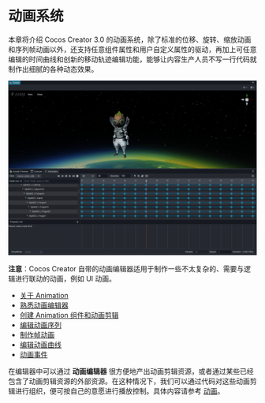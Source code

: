 # 动画系统

本章将介绍 Cocos Creator 3.0 的动画系统，除了标准的位移、旋转、缩放动画和序列帧动画以外，还支持任意组件属性和用户自定义属性的驱动，再加上可任意编辑的时间曲线和创新的移动轨迹编辑功能，能够让内容生产人员不写一行代码就制作出细腻的各种动态效果。

![animation cover](index/main.gif)

**注意**：Cocos Creator 自带的动画编辑器适用于制作一些不太复杂的、需要与逻辑进行联动的动画，例如 UI 动画。

- [关于 Animation](animation.md)
- [熟悉动画编辑器](animation-editor.md)
- [创建 Animation 组件和动画剪辑](animation-create.md)
- [编辑动画序列](animation-clip.md)
- [制作帧动画](sprite-animation.md)
- [编辑动画曲线](animation-curve.md)
- [动画事件](animation-event.md)

在编辑器中可以通过 **动画编辑器** 很方便地产出动画剪辑资源，或者通过某些已经包含了动画剪辑资源的外部资源。在这种情况下，我们可以通过代码对这些动画剪辑进行组织，便可按自己的意愿进行播放控制。具体内容请参考 [动画](engine/animation/index.md)。
